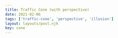 ```yaml
---
title: Traffic Cone (with perspective)
date: 2021-02-06
tags: ['traffic-cone', 'perspective', 'illusion']
layout: layouts/post.njk
key: cone
---
```

